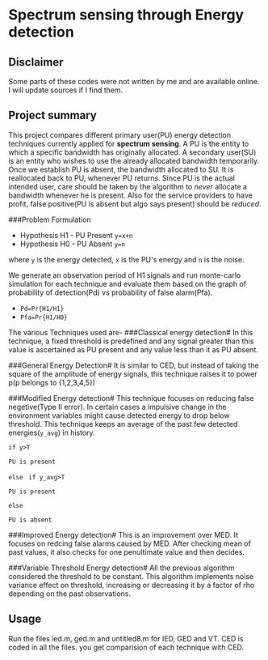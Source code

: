 Spectrum sensing through Energy detection
=========================================
Disclaimer
---------------
Some parts of these codes were not written by me and are available online. I will update sources if I find them.

Project summary
----------------
This project compares different primary user(PU) energy detection techniques currently applied for **spectrum sensing**.
A PU is the entity to which a specific bandwidth has originally allocated. A secondary user(SU) is an entity who wishes to use the already allocated bandwidth temporarily. 
Once we establish PU is absent, the bandwidth allocated to SU. It is reallocated back to PU, whenever PU returns. 
Since PU is the actual intended user, care should be taken by the algorithm to _never_ allocate a bandwidth whenever he is present.
Also for the service providers to have profit, false positive(PU is absent but algo says present) should be _reduced_.

###Problem Formulation
  
* Hypothesis H1 - PU Present
     `y=x+n`
* Hypothesis H0 - PU Absent
     `y=n`   

where `y` is the energy detected, `x` is the PU's energy and `n` is the noise.

We generate an observation period of H1 signals and run monte-carlo simulation for each technique and evaluate them based on the graph of probability of detection(Pd) vs probability of false alarm(Pfa).
  
* `Pd=Pr{H1/H1}`
* `Pfa=Pr{H1/H0}`
 
The various Techniques used are-
###Classical energy detection#
In this technique, a fixed threshold is predefined and any signal greater than this value is ascertained as PU present and any value less than it as PU absent.
  
###General Energy Detection#
It is similar to CED, but instead of taking the square of the amplitude of energy signals, this technique raises it to power p(p belongs to {1,2,3,4,5})
  
###Modified Energy detection#
This technique focuses on reducing false negetive(Type II error). In certain cases a impulsive change in the environment variables might cause detected energy to drop below threshold. 
This technique keeps an average of the past few detected energies(`y_avg`) in history. 

`if y>T`

    PU is present
`else`
   ` if y_avg>T`
   
    PU is present
`else `

	PU is absent

###Improved Energy detection#
This is an improvement over MED. It focuses on redcing false alarms caused by MED. After checking  mean of past values, it also checks for one penultimate value and then decides.

###Variable Threshold Energy detection#
All the previous algorithm considered the threshold to be constant. This algorithm implements noise variance effect on threshold, increasing or decreasing it by a factor of rho depending on the past observations.

Usage 
------
Run the files ied.m, ged.m and untitled8.m for IED, GED and VT. CED is coded in all the files. you get comparision of each technique with CED.
